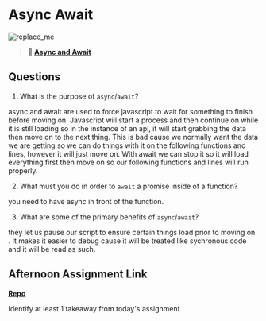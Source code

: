 # Async Await

![replace_me](https://codeworks.blob.core.windows.net/public/assets/img/illustrations/placeholder.svg)

> **📖 [Async and Await](https://codeworksacademy.com/fs-student-guide/resources/wk4/03-Async-Await)**

## Questions

1. What is the purpose of `async`/`await`?

async and await are used to force javascript to wait for something to finish before moving on. Javascript will start a process and then continue on while it is still loading so in the instance of an api, it will start grabbing the data then move on to the next thing. This is bad cause we normally want the data we are getting so we can do things with it on the following functions and lines, however it will just move on. With await we can stop it so it will load everything first then move on so our following functions and lines will run properly. 

2. What must you do in order to `await` a promise inside of a function?

you need to have async in front of the function.

3. What are some of the primary benefits of `async`/`await`?

they let us pause our script to ensure certain things load prior to moving on . It makes it easier to debug cause it will be treated like sychronous code and it will be read as such. 

## Afternoon Assignment Link

**[Repo](https://github.com/IsaacDuff/PokeDex)**

Identify at least 1 takeaway from today's assignment
